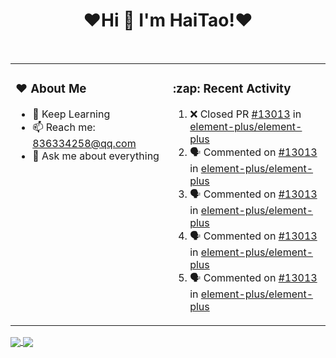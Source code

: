 <h1 align="center">❤Hi 👋  I'm HaiTao!❤</h1>
<br>

<table align="center">
<tr>
<td width="50%" valign="top">
  <h3 align="left"> ❤ About Me </h3>

- 🌱 Keep Learning
- 📫 Reach me: 836334258@qq.com
- 💬 Ask me about everything
</td>
<td width="50%" valign="top">
  <h3 align="left"> :zap: Recent Activity </h3>
  
<!--START_SECTION:activity-->
1. ❌ Closed PR [#13013](https://github.com/element-plus/element-plus/pull/13013) in [element-plus/element-plus](https://github.com/element-plus/element-plus)
2. 🗣 Commented on [#13013](https://github.com/element-plus/element-plus/issues/13013) in [element-plus/element-plus](https://github.com/element-plus/element-plus)
3. 🗣 Commented on [#13013](https://github.com/element-plus/element-plus/issues/13013) in [element-plus/element-plus](https://github.com/element-plus/element-plus)
4. 🗣 Commented on [#13013](https://github.com/element-plus/element-plus/issues/13013) in [element-plus/element-plus](https://github.com/element-plus/element-plus)
5. 🗣 Commented on [#13013](https://github.com/element-plus/element-plus/issues/13013) in [element-plus/element-plus](https://github.com/element-plus/element-plus)
<!--END_SECTION:activity-->
      
</td>
</tr>
</table>

<a href="https://github.com/anuraghazra/github-readme-stats">
  <img align="center" src="https://github-readme-stats.vercel.app/api/pin/?username=836334258&repo=github-readme-stats" />
</a>
<a href="https://github.com/anuraghazra/convoychat">
  <img align="center" src="https://github-readme-stats.vercel.app/api/pin/?username=836334258&repo=convoychat" />
</a>

